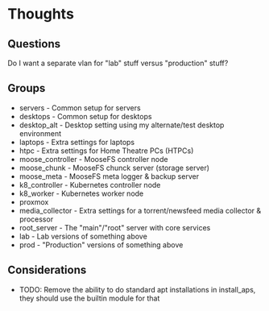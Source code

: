 # Thoughts

## Questions

Do I want a separate vlan for "lab" stuff versus "production" stuff?

## Groups

- servers - Common setup for servers
- desktops - Common setup for desktops
- desktop_alt - Desktop setting using my alternate/test desktop environment
- laptops - Extra settings for laptops
- htpc - Extra settings for Home Theatre PCs (HTPCs)
- moose_controller - MooseFS controller node
- moose_chunk - MooseFS chunck server (storage server)
- moose_meta - MooseFS meta logger & backup server
- k8_controller - Kubernetes controller node
- k8_worker - Kubernetes worker node
- proxmox
- media_collector - Extra settings for a torrent/newsfeed media collector & processor
- root_server - The "main"/"root" server with core services
- lab - Lab versions of something above
- prod - "Production" versions of something above

## Considerations

- TODO: Remove the ability to do standard apt installations in install_aps, they should use the builtin module for that
